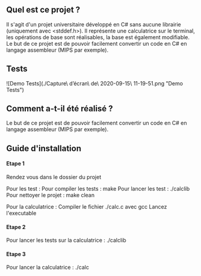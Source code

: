 ## Quel est ce projet ?
Il s'agit d'un projet universitaire développé en C# sans aucune librairie (uniquement avec <stddef.h>). Il représente une calculatrice sur le terminal, les opérations de base sont réalisables, la base est également modifiable. Le but de ce projet est de pouvoir facilement convertir un code en C# en langage assembleur (MIPS par exemple).

## Tests

![Demo Tests](./Capture\ d’écran\ de\ 2020-09-15\ 11-19-51.png "Demo Tests")


## Comment a-t-il été réalisé ?

Le but de ce projet est de pouvoir facilement convertir un code en C# en langage assembleur (MIPS par exemple).

## Guide d'installation

#### Etape 1
Rendez vous dans le dossier du projet

Pour les test :
Pour compiler les tests : make
Pour lancer les test : ./calclib
Pour nettoyer le projet : make clean

Pour la calculatrice :
Compiler le fichier ./calc.c avec gcc
Lancez l'executable 

#### Etape 2
Pour lancer les tests sur la calculatrice : ./calclib

#### Etape 3
Pour lancer la calculatrice : ./calc
